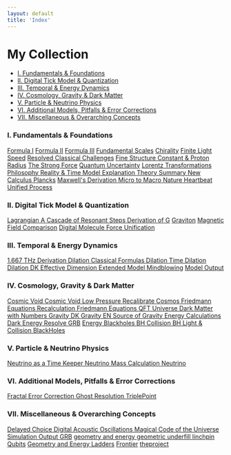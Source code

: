 ```yaml
---
layout: default
title: 'Index'
---
```


<h1>My Collection</h1>

<!-- In-Page Navigation Menu -->
<nav class="in-page-nav">
  <ul>
    <li><a href="#section1">I. Fundamentals &amp; Foundations</a></li>
    <li><a href="#section2">II. Digital Tick Model &amp; Quantization</a></li>
    <li><a href="#section3">III. Temporal &amp; Energy Dynamics</a></li>
    <li><a href="#section4">IV. Cosmology, Gravity &amp; Dark Matter</a></li>
    <li><a href="#section5">V. Particle &amp; Neutrino Physics</a></li>
    <li>
      <a href="#section6">
        VI. Additional Models, Pitfalls &amp; Error Corrections
      </a>
    </li>
    <li>
      <a href="#section7">VII. Miscellaneous &amp; Overarching Concepts</a>
    </li>
  </ul>
</nav>

<!-- Wrap all your index content in a scrollable container -->
<div class="index-scroll-container">
  <section id="section1">
    <h3>I. Fundamentals &amp; Foundations</h3>
    <div class="button-container">
      <!--<a class="button" href="Test_Page.html" target="_blank">Test Page</a>-->
      <a class="button" href="Formulas_I.html" target="_blank">Formula I</a>
      <a class="button" href="Formulas_II.html" target="_blank">Formula II</a>
      <a class="button" href="Formulas_III.html" target="_blank">Formula III</a>
      <a class="button" href="Fundamental_Scales.html" target="_blank">
        Fundamental Scales</a>
      <a class="button" href="Chirality.html" target="_blank">Chirality</a>
      <a class="button" href="Finite_Light_Speed.html" target="_blank">
        Finite Light Speed</a>
      <a class="button"
        href="Resolved_classical_challenges.html"
        target="_blank">
        Resolved Classical Challenges</a>
      <a class="button"
        href="Fine_Structure_Constant_and_Proton_Radius.html"
        target="_blank">
        Fine Structure Constant &amp; Proton Radius</a>
      <a class="button" href="The_Strong_Force.html" target="_blank">
        The Strong Force</a>
      <a class="button" href="Quantum_Uncertainty.html" target="_blank">
        Quantum Uncertainty</a>
      <a class="button" href="Lorentz_Transformations.html" target="_blank">
        Lorentz Transformations</a>
      <a class="button" href="Philosophical_model.html" target="_blank">
        Philosophy
      </a>
      <a class="button" href="Reality_&_Time.html" target="_blank">
        Reality &amp; Time
      </a>
      <a class="button" href="model_explanation.html" target="_blank">
        Model Explanation
      </a>
      <a class="button" href="theory_summary.html" target="_blank">
        Theory Summary
      </a>
      <a class="button" href="new_calculus_explained.html" target="_blank">
        New Calculus
      </a>
      <a class="button" href="Plancks.html" target="_blank">Plancks</a>
      <a class="button" href="Maxwells_Derivation.html" target="_blank">
        Maxwell's Derivation
      </a>
      <a class="button" href="micro_to_macro.html" target="_blank">
        Micro to Macro
      </a>
      <a class="button" href="Nature_Heartbeat_Theory.html" target="_blank">
        Nature Heartbeat
      </a>
      <a class="button" href="UnifiedProcess.html" target="_blank">
        Unified Process
      </a>
    </div>
  </section>

  <section id="section2">
    <h3>II. Digital Tick Model &amp; Quantization</h3>
    <div class="button-container">
      <a class="button" href="AeonLoop_Lagrangian.html" target="_blank">
        Lagrangian
      </a>
      <a class="button" href="A_Cascade_of_Resonant_Steps.html" target="_blank">
        A Cascade of Resonant Steps
      </a>
      <a class="button" href="Derivation_of_G.html" target="_blank">
        Derivation of G</a>
      <a class="button" href="AeonLoop_Graviton.html" target="_blank">
        Graviton</a>
      <a class="button"
        href="AeonLoop_Magnetic_Field_Comparison.html"
        target="_blank">Magnetic Field Comparison</a>
      <a class="button" href="Digital_Molecule.html" target="_blank">
        Digital Molecule
      </a>
      <a class="button" href="Force_Unification.html" target="_blank">
        Force Unification
      </a>
    </div>
  </section>

  <section id="section3">
    <h3>III. Temporal &amp; Energy Dynamics</h3>
    <div class="button-container">
      <a
        class="button"
        href="Derivation_1_667_THz_Explanation.html"
        target="_blank"
      >
        1.667 THz Derivation
      </a>
      <a
        class="button"
        href="dilation_classical_formulas_explained.html"
        target="_blank"
      >
        Dilation Classical Formulas
      </a>
      <a class="button" href="dilation_explained.html" target="_blank">
        Dilation
      </a>
      <a
        class="button"
        href="the_Illusion_of_Time_Dilation.html"
        target="_blank"
      >
        Time Dilation
      </a>
      <a class="button" href="dilation_explainedDK.html" target="_blank">
        Dilation DK
      </a>
      <a class="button" href="Eff_Dim_Expl.html" target="_blank">
        Effective Dimension
      </a>
      <a class="button" href="extended_model_output.html" target="_blank">
        Extended Model
      </a>
      <a class="button" href="Mindblowing.html" target="_blank">Mindblowing</a>
      <a class="button" href="model_output.html" target="_blank">
        Model Output
      </a>
    </div>
  </section>

  <section id="section4">
    <h3>IV. Cosmology, Gravity &amp; Dark Matter</h3>
    <div class="button-container">
      <a class="button" href="Cosmic_Void_Explanation.html" target="_blank">
        Cosmic Void
      </a>
      <a
        class="button"
        href="Cosmic_Void_Low_Pressure_Explanation.html"
        target="_blank"
      >
        Cosmic Void Low Pressure
      </a>
      <a class="button" href="Recalibrated_Cosmology.html" target="_blank">
        Recalibrate Cosmos
      </a>
      <a class="button" href="Friedmann_Equations.html" target="_blank">
        Friedmann Equations
      </a>
      <a
        class="button"
        href="Cosmic_Recalculation_with_Modified_Friedmann_Equations"
        target="_blank"
      >
        Recalculation Friedmann Equations
      </a>
      <a class="button" href="QFT_Universe_Explanation.html" target="_blank">
        QFT Universe
      </a>
      <a class="button" href="Dark_Matter_with_Numbers.html" target="_blank">
        Dark Matter with Numbers
      </a>
      <a class="button" href="Gravity_Explanation.html" target="_blank">
        Gravity DK
      </a>
      <a class="button" href="Gravity_Explanation_EN.html" target="_blank">
        Gravity EN
      </a>
      <a class="button" href="the_Source_of_Gravity.html" target="_blank">
        Source of Gravity
      </a>
      <a class="button" href="Energy_Calculations.html" target="_blank">
        Energy Calculations
      </a>
      <a class="button" href="Dark_Energy_resolve.html" target="_blank">
        Dark Energy Resolve
      </a>
      <a class="button" href="GRB.html" target="_blank">GRB</a>
      <a class="button" href="Energy_Blackholes.html" target="_blank">
        Energy Blackholes
      </a>
      <a class="button" href="bh_collision_explained.html" target="_blank">
        BH Collision
      </a>
      <a
        class="button"
        href="bh_light_and_collision_explained.html"
        target="_blank"
      >
        BH Light &amp; Collision
      </a>
      <a class="button" href="BlackHoles.html" target="_blank">BlackHoles</a>
    </div>
  </section>

  <section id="section5">
    <h3>V. Particle &amp; Neutrino Physics</h3>
    <div class="button-container">
      <a class="button" href="Neutrino_as_a_Time Keeper.html" target="_blank">
        Neutrino as a Time Keeper
      </a>
      <a
        class="button"
        href="Neutrino_Mass_Calculation_Explanation.html"
        target="_blank"
      >
        Neutrino Mass Calculation
      </a>
      <a class="button" href="AeonLoop_Neutrino.html" target="_blank">
        Neutrino
      </a>
    </div>
  </section>

  <section id="section6">
    <h3>VI. Additional Models, Pitfalls &amp; Error Corrections</h3>
    <div class="button-container">
      <a
        class="button"
        href="Fractal_Error_Correction_Model.html"
        target="_blank"
      >
        Fractal Error Correction
      </a>
      <a class="button" href="ghost_resolution.html" target="_blank">
        Ghost Resolution
      </a>
      <a class="button" href="TriplePoint.html" target="_blank">TriplePoint</a>
    </div>
  </section>

  <section id="section7">
    <h3>VII. Miscellaneous &amp; Overarching Concepts</h3>
    <div class="button-container">
      <a class="button" href="Delayed-Choice.html" target="_blank">
        Delayed Choice
      </a>
      <a
        class="button"
        href="Digital_Acoustic_Oscillations.html"
        target="_blank">
        Digital Acoustic Oscillations
      </a>
      <a class="button"
        href="The_Magical_Code_of_the_Universe.html"
        target="_blank">
        Magical Code of the Universe
      </a>
      <a class="button" href="simulation_output.html" target="_blank">
        Simulation Output
      </a>
	        <a class="button" href="GRB.html" target="_blank">
        GRB</a>
      </a>
      <a class="button" href="geometry_and_energy.html" target="_blank">
        geometry and energy
      </a>
      <a class="button" href="geometric_underfill.html" target="_blank">
        geometric underfill
      </a>
      <a class="button" href="linchpin.html" target="_blank">
	  linchpin</a>
      <a class="button" href="Qubits.html" target="_blank">
	  Qubits</a>      
      <a class="button" href="Geometry_and_Energy_Ladders.html" target="_blank">
	  Geometry and Energy Ladders</a>
      <a class="button" href="Frontier.html" target="_blank">
	  Frontier</a>
      <a class="button" href="theproject.html" target="_blank">
	  theproject</a>
    </div>
  </section>
</div>
